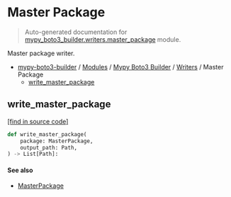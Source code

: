 # Master Package

> Auto-generated documentation for [mypy_boto3_builder.writers.master_package](https://github.com/vemel/mypy_boto3_builder/blob/master/mypy_boto3_builder/writers/master_package.py) module.

Master package writer.

- [mypy-boto3-builder](../../README.md#mypy_boto3_builder) / [Modules](../../MODULES.md#mypy-boto3-builder-modules) / [Mypy Boto3 Builder](../index.md#mypy-boto3-builder) / [Writers](index.md#writers) / Master Package
    - [write_master_package](#write_master_package)

## write_master_package

[[find in source code]](https://github.com/vemel/mypy_boto3_builder/blob/master/mypy_boto3_builder/writers/master_package.py#L12)

```python
def write_master_package(
    package: MasterPackage,
    output_path: Path,
) -> List[Path]:
```

#### See also

- [MasterPackage](../structures/master_package.md#masterpackage)
